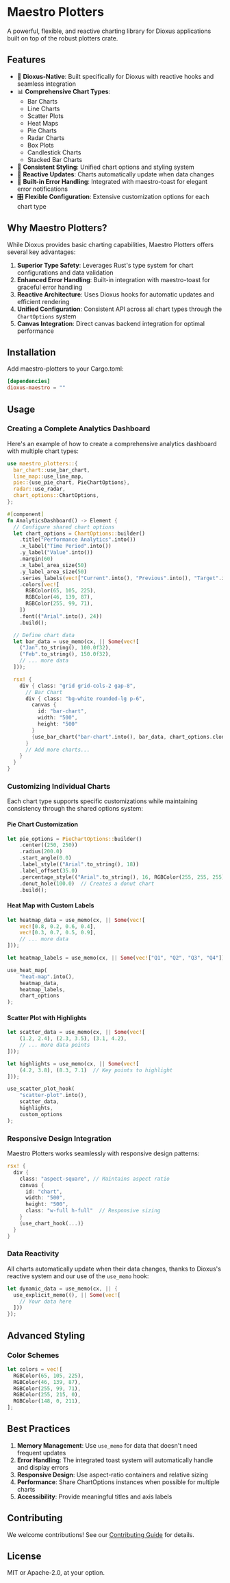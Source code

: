 # Maestro Plotters

A powerful, flexible, and reactive charting library for Dioxus applications built on top of the robust plotters crate.

## Features

- 🎯 **Dioxus-Native**: Built specifically for Dioxus with reactive hooks and seamless integration
- 📊 **Comprehensive Chart Types**:
  - Bar Charts
  - Line Charts
  - Scatter Plots
  - Heat Maps
  - Pie Charts
  - Radar Charts
  - Box Plots
  - Candlestick Charts
  - Stacked Bar Charts
- 🎨 **Consistent Styling**: Unified chart options and styling system
- 🔄 **Reactive Updates**: Charts automatically update when data changes
- 🚨 **Built-in Error Handling**: Integrated with maestro-toast for elegant error notifications
- 🎛️ **Flexible Configuration**: Extensive customization options for each chart type

## Why Maestro Plotters?

While Dioxus provides basic charting capabilities, Maestro Plotters offers several key advantages:

1. **Superior Type Safety**: Leverages Rust's type system for chart configurations and data validation
2. **Enhanced Error Handling**: Built-in integration with maestro-toast for graceful error handling
3. **Reactive Architecture**: Uses Dioxus hooks for automatic updates and efficient rendering
4. **Unified Configuration**: Consistent API across all chart types through the `ChartOptions` system
5. **Canvas Integration**: Direct canvas backend integration for optimal performance

## Installation

Add maestro-plotters to your Cargo.toml:

```toml
[dependencies]
dioxus-maestro = ""
```

## Usage

### Creating a Complete Analytics Dashboard

Here's an example of how to create a comprehensive analytics dashboard with multiple chart types:

```rust
use maestro_plotters::{
  bar_chart::use_bar_chart,
  line_map::use_line_map,
  pie::{use_pie_chart, PieChartOptions},
  radar::use_radar,
  chart_options::ChartOptions,
};

#[component]
fn AnalyticsDashboard() -> Element {
  // Configure shared chart options
  let chart_options = ChartOptions::builder()
    .title("Performance Analytics".into())
    .x_label("Time Period".into())
    .y_label("Value".into())
    .margin(60)
    .x_label_area_size(50)
    .y_label_area_size(50)
    .series_labels(vec!["Current".into(), "Previous".into(), "Target".into()])
    .colors(vec![
      RGBColor(65, 105, 225),
      RGBColor(46, 139, 87),
      RGBColor(255, 99, 71),
    ])
    .font(("Arial".into(), 24))
    .build();

  // Define chart data
  let bar_data = use_memo(cx, || Some(vec![
    ("Jan".to_string(), 100.0f32),
    ("Feb".to_string(), 150.0f32),
    // ... more data
  ]));

  rsx! {
    div { class: "grid grid-cols-2 gap-8",
      // Bar Chart
      div { class: "bg-white rounded-lg p-6",
        canvas { 
          id: "bar-chart",
          width: "500",
          height: "500"
        }
        {use_bar_chart("bar-chart".into(), bar_data, chart_options.clone())}
      }
      // Add more charts...
    }
  }
}
```

### Customizing Individual Charts

Each chart type supports specific customizations while maintaining consistency through the shared options system:

#### Pie Chart Customization

```rust
let pie_options = PieChartOptions::builder()
    .center((250, 250))
    .radius(200.0)
    .start_angle(0.0)
    .label_style(("Arial".to_string(), 18))
    .label_offset(35.0)
    .percentage_style(("Arial".to_string(), 16, RGBColor(255, 255, 255)))
    .donut_hole(100.0)  // Creates a donut chart
    .build();
```

#### Heat Map with Custom Labels

```rust
let heatmap_data = use_memo(cx, || Some(vec![
    vec![0.8, 0.2, 0.6, 0.4],
    vec![0.3, 0.7, 0.5, 0.9],
    // ... more data
]));

let heatmap_labels = use_memo(cx, || Some(vec!["Q1", "Q2", "Q3", "Q4"]));

use_heat_map(
    "heat-map".into(),
    heatmap_data,
    heatmap_labels,
    chart_options
);
```

#### Scatter Plot with Highlights

```rust
let scatter_data = use_memo(cx, || Some(vec![
    (1.2, 2.4), (2.3, 3.5), (3.1, 4.2),
    // ... more data points
]));

let highlights = use_memo(cx, || Some(vec![
    (4.2, 3.8), (8.3, 7.1)  // Key points to highlight
]));

use_scatter_plot_hook(
    "scatter-plot".into(),
    scatter_data,
    highlights,
    custom_options
);
```

### Responsive Design Integration

Maestro Plotters works seamlessly with responsive design patterns:

```rust
rsx! {
  div { 
    class: "aspect-square", // Maintains aspect ratio
    canvas { 
      id: "chart",
      width: "500",
      height: "500",
      class: "w-full h-full"  // Responsive sizing
    }
    {use_chart_hook(...)}
  }
}
```

### Data Reactivity

All charts automatically update when their data changes, thanks to Dioxus's reactive system and our use of the `use_memo` hook:

```rust
let dynamic_data = use_memo(cx, || {
  use_explicit_memo((), || Some(vec![
    // Your data here
  ]))
});
```

## Advanced Styling

### Color Schemes

```rust
let colors = vec![
  RGBColor(65, 105, 225),
  RGBColor(46, 139, 87),
  RGBColor(255, 99, 71),
  RGBColor(255, 215, 0),
  RGBColor(148, 0, 211),
];
```

## Best Practices

1. **Memory Management**: Use `use_memo` for data that doesn't need frequent updates
2. **Error Handling**: The integrated toast system will automatically handle and display errors
3. **Responsive Design**: Use aspect-ratio containers and relative sizing
4. **Performance**: Share ChartOptions instances when possible for multiple charts
5. **Accessibility**: Provide meaningful titles and axis labels

## Contributing

We welcome contributions! See our [Contributing Guide](CONTRIBUTING.md) for details.

## License

MIT or Apache-2.0, at your option.
